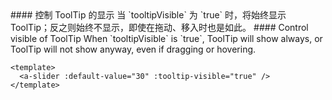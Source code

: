 <cn>
#### 控制 ToolTip 的显示
当 `tooltipVisible` 为 `true` 时，将始终显示ToolTip；反之则始终不显示，即使在拖动、移入时也是如此。
</cn>

<us>
#### Control visible of ToolTip
When `tooltipVisible` is `true`, ToolTip will show always, or ToolTip will not show anyway, even if dragging or hovering.
</us>

```vue
<template>
  <a-slider :default-value="30" :tooltip-visible="true" />
</template>
```
